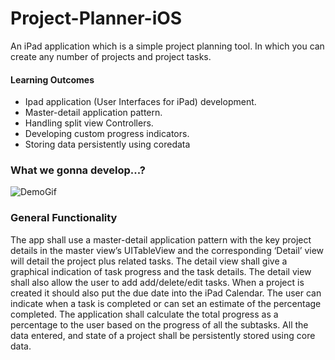 # Project-Planner-iOS

An iPad application which is a simple project planning tool. In which you can create any number of projects and project tasks.

#### Learning Outcomes 
- Ipad application (User Interfaces for iPad) development. 
- Master-detail application pattern.
- Handling split view Controllers.
- Developing custom progress indicators.
- Storing data persistently using coredata


### What we gonna develop...?

![DemoGif](what_we_are_developing.gif)

### General Functionality 
The app shall use a master-detail application pattern with the key project details in the master view’s UITableView and the corresponding ‘Detail’ view will detail the project plus related tasks. The detail view shall give a graphical indication of task progress and the task details. The detail view shall also allow the user to add add/delete/edit tasks. When a project is created it should also put the due date into the iPad Calendar. The user can indicate when a task is completed or can set an estimate of the percentage completed. The application shall calculate the total progress as a percentage to the user based on the progress of all the subtasks. All the data entered, and state of a project shall be persistently stored using core data.
